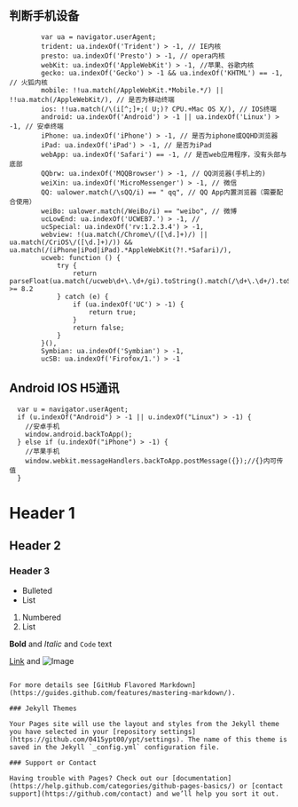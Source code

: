 ## 判断手机设备

            var ua = navigator.userAgent;
            trident: ua.indexOf('Trident') > -1, // IE内核
            presto: ua.indexOf('Presto') > -1, // opera内核
            webKit: ua.indexOf('AppleWebKit') > -1, //苹果、谷歌内核
            gecko: ua.indexOf('Gecko') > -1 && ua.indexOf('KHTML') == -1, // 火狐内核
            mobile: !!ua.match(/AppleWebKit.*Mobile.*/) || !!ua.match(/AppleWebKit/), // 是否为移动终端
            ios: !!ua.match(/\(i[^;]+;( U;)? CPU.+Mac OS X/), // IOS终端
            android: ua.indexOf('Android') > -1 || ua.indexOf('Linux') > -1, // 安卓终端
            iPhone: ua.indexOf('iPhone') > -1, // 是否为iphone或QQHD浏览器
            iPad: ua.indexOf('iPad') > -1, // 是否为iPad
            webApp: ua.indexOf('Safari') == -1, // 是否web应用程序，没有头部与底部
            QQbrw: ua.indexOf('MQQBrowser') > -1, // QQ浏览器(手机上的)
            weiXin: ua.indexOf('MicroMessenger') > -1, // 微信
            QQ: ualower.match(/\sQQ/i) == " qq", // QQ App内置浏览器（需要配合使用）
            weiBo: ualower.match(/WeiBo/i) == "weibo", // 微博
            ucLowEnd: ua.indexOf('UCWEB7.') > -1, //
            ucSpecial: ua.indexOf('rv:1.2.3.4') > -1,
            webview: !(ua.match(/Chrome\/([\d.]+)/) || ua.match(/CriOS\/([\d.]+)/)) && ua.match(/(iPhone|iPod|iPad).*AppleWebKit(?!.*Safari)/),
            ucweb: function () {
                try {
                    return parseFloat(ua.match(/ucweb\d+\.\d+/gi).toString().match(/\d+\.\d+/).toString()) >= 8.2
                } catch (e) {
                    if (ua.indexOf('UC') > -1) {
                        return true;
                    }
                    return false;
                }
            }(),
            Symbian: ua.indexOf('Symbian') > -1,
            ucSB: ua.indexOf('Firofox/1.') > -1

## Android IOS  H5通讯

      var u = navigator.userAgent;
      if (u.indexOf("Android") > -1 || u.indexOf("Linux") > -1) {
        //安卓手机
        window.android.backToApp();
      } else if (u.indexOf("iPhone") > -1) {
        //苹果手机
        window.webkit.messageHandlers.backToApp.postMessage({});//{}内可传值
      }



# Header 1
## Header 2
### Header 3

- Bulleted
- List

1. Numbered
2. List

**Bold** and _Italic_ and `Code` text

[Link](url) and ![Image](src)
```

For more details see [GitHub Flavored Markdown](https://guides.github.com/features/mastering-markdown/).

### Jekyll Themes

Your Pages site will use the layout and styles from the Jekyll theme you have selected in your [repository settings](https://github.com/0415ypt00/ypt/settings). The name of this theme is saved in the Jekyll `_config.yml` configuration file.

### Support or Contact

Having trouble with Pages? Check out our [documentation](https://help.github.com/categories/github-pages-basics/) or [contact support](https://github.com/contact) and we’ll help you sort it out.

